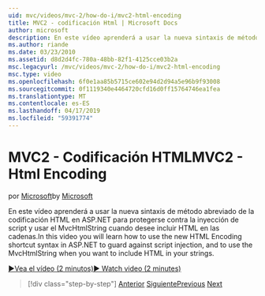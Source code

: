 ```yaml
---
uid: mvc/videos/mvc-2/how-do-i/mvc2-html-encoding
title: MVC2 - codificación Html | Microsoft Docs
author: microsoft
description: En este vídeo aprenderá a usar la nueva sintaxis de método abreviado de la codificación HTML en ASP.NET para protegerse contra la inyección de script y usar el MvcHtmlString cuando...
ms.author: riande
ms.date: 03/23/2010
ms.assetid: d8d2d4fc-780a-48bb-82f1-4125cce03b2a
msc.legacyurl: /mvc/videos/mvc-2/how-do-i/mvc2-html-encoding
msc.type: video
ms.openlocfilehash: 6f0e1aa85b5715ce602e94d2d94a5e96b9f93008
ms.sourcegitcommit: 0f1119340e4464720cfd16d0ff15764746ea1fea
ms.translationtype: MT
ms.contentlocale: es-ES
ms.lasthandoff: 04/17/2019
ms.locfileid: "59391774"
---
```

# <a name="mvc2---html-encoding"></a><span data-ttu-id="4751a-103">MVC2 - Codificación HTML</span><span class="sxs-lookup"><span data-stu-id="4751a-103">MVC2 - Html Encoding</span></span>

<span data-ttu-id="4751a-104">por [Microsoft](https://github.com/microsoft)</span><span class="sxs-lookup"><span data-stu-id="4751a-104">by [Microsoft](https://github.com/microsoft)</span></span>

<span data-ttu-id="4751a-105">En este vídeo aprenderá a usar la nueva sintaxis de método abreviado de la codificación HTML en ASP.NET para protegerse contra la inyección de script y usar el MvcHtmlString cuando desee incluir HTML en las cadenas.</span><span class="sxs-lookup"><span data-stu-id="4751a-105">In this video you will learn how to use the new HTML Encoding shortcut syntax in ASP.NET to guard against script injection, and to use the MvcHtmlString when you want to include HTML in your strings.</span></span>

[<span data-ttu-id="4751a-106">&#9654;Vea el vídeo (2 minutos)</span><span class="sxs-lookup"><span data-stu-id="4751a-106">&#9654; Watch video (2 minutes)</span></span>](https://channel9.msdn.com/Blogs/ASP-NET-Site-Videos/mvc2-html-encoding)

> [!div class="step-by-step"]
> <span data-ttu-id="4751a-107">[Anterior](how-do-i-use-httpverbs-attributes-in-an-mvc-application.md)
> [Siguiente](mvc2-stronglytyped-helpers.md)</span><span class="sxs-lookup"><span data-stu-id="4751a-107">[Previous](how-do-i-use-httpverbs-attributes-in-an-mvc-application.md)
[Next](mvc2-stronglytyped-helpers.md)</span></span>
